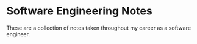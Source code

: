 # Software Engineering Notes

These are a collection of notes taken throughout my career as a software engineer. 
